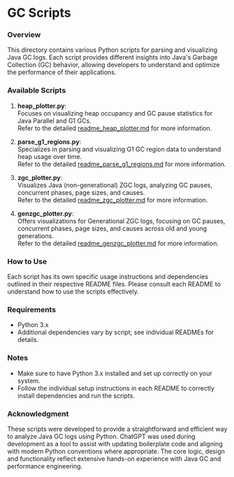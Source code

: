 # GC Scripts

### Overview
This directory contains various Python scripts for parsing and visualizing Java GC logs. Each script provides different insights into Java's Garbage Collection (GC) behavior, allowing developers to understand and optimize the performance of their applications.

### Available Scripts

1. **heap_plotter.py**:  
   Focuses on visualizing heap occupancy and GC pause statistics for Java Parallel and G1 GCs.  
   Refer to the detailed [readme_heap_plotter.md](./readme_heap_plotter.md) for more information.

2. **parse_g1_regions.py**:  
   Specializes in parsing and visualizing G1 GC region data to understand heap usage over time.  
   Refer to the detailed [readme_parse_g1_regions.md](./readme_parse_g1_regions.md) for more information.

3. **zgc_plotter.py**:  
   Visualizes Java (non-generational) ZGC logs, analyzing GC pauses, concurrent phases, page sizes, and causes.  
   Refer to the detailed [readme_zgc_plotter.md](./readme_zgc_plotter.md) for more information.

4. **genzgc_plotter.py**:  
   Offers visualizations for Generational ZGC logs, focusing on GC pauses, concurrent phases, page sizes, and causes across old and young generations.  
   Refer to the detailed [readme_genzgc_plotter.md](./readme_genzgc_plotter.md) for more information.

### How to Use
Each script has its own specific usage instructions and dependencies outlined in their respective README files. Please consult each README to understand how to use the scripts effectively.

### Requirements
- Python 3.x
- Additional dependencies vary by script; see individual READMEs for details.

### Notes
- Make sure to have Python 3.x installed and set up correctly on your system.
- Follow the individual setup instructions in each README to correctly install dependencies and run the scripts.

### Acknowledgment
These scripts were developed to provide a straightforward and efficient way to analyze Java GC logs using Python. ChatGPT was used during development as a tool to assist with updating boilerplate code and aligning with modern Python conventions where appropriate. The core logic, design and functionality reflect extensive hands-on experience with Java GC and performance engineering.
